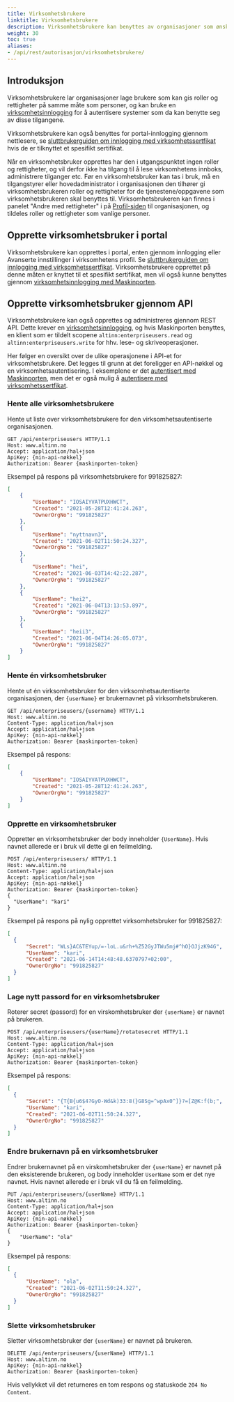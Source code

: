 ```yaml
---
title: Virksomhetsbrukere
linktitle: Virksomhetsbrukere
description: Virksomhetsbrukere kan benyttes av organisasjoner som ønsker å integrere et fagsystem el.l. mot Altinn uten å måtte bruke en personinnlogging 
weight: 30
toc: true
aliases:
- /api/rest/autorisasjon/virksomhetsbrukere/
---
```


## Introduksjon

Virksomhetsbrukere lar organisasjoner lage brukere som kan gis roller og rettigheter på samme måte som personer, og kan bruke en [virksomhetsinnlogging](virksomhet) for å autentisere systemer som da kan benytte seg av disse tilgangene.

Virksomhetsbrukere kan også benyttes for portal-innlogging gjennom nettlesere, se [sluttbrukerguiden om innlogging med virksomhetssertfikat](https://www.altinn.no/hjelp/innlogging/alternativ-innlogging-i-altinn/virksomhetssertifikat/) hvis de er tilknyttet et spesifikt sertifikat.

Når en virksomhetsbruker opprettes har den i utgangspunktet ingen roller og rettigheter, og vil derfor ikke ha tilgang til å lese virksomhetens innboks, administrere tilganger etc. Før en virksomhetsbruker kan tas i bruk, må en tilgangstyrer eller hovedadministrator i organisasjonen den tilhører gi virksomhetsbrukeren roller og rettigheter for de tjenestene/oppgavene som virksomhetsbrukeren skal benyttes til. Virksomhetsbrukeren kan finnes i panelet "Andre med rettigheter" i på [Profil-siden](https://www.altinn.no/ui/Profile) til organisasjonen, og tildeles roller og rettigheter som vanlige personer.

## Opprette virksomhetsbruker i portal

Virksomhetsbrukere kan opprettes i portal, enten gjennom innlogging eller Avanserte innstillinger i virksomhetens profil. Se [sluttbrukerguiden om innlogging med virksomhetssertfikat](https://www.altinn.no/hjelp/innlogging/alternativ-innlogging-i-altinn/virksomhetssertifikat/). Virksomhetsbrukere opprettet på denne måten er knyttet til et spesifikt sertifikat, men vil også kunne benyttes gjennom [virksomhetsinnlogging med Maskinporten](../virksomhet/#autentisering-med-virksomhetsbruker-og-maskinporten).


## Opprette virksomhetsbruker gjennom API

Virksomhetsbrukere kan også opprettes og administreres gjennom REST API. Dette krever en [virksomhetsinnlogging](../virksomhet/), og hvis Maskinporten benyttes, en klient som er tildelt scopene `altinn:enterpriseusers.read` og `altinn:enterpriseusers.write` for hhv. lese- og skriveoperasjoner.

Her følger en oversikt over de ulike operasjonene i API-et for virksomhetsbrukere. Det legges til grunn at det foreligger en API-nøkkel og en virksomhetsautentisering. I eksemplene er det [autentisert med Maskinporten](../virksomhet/#autentisering-med-kun-maskinporten), men det er også mulig å [autentisere med virksomhetssertfikat](../virksomhet/#autentisering-med-kun-virksomhetssertifikat). 

### Hente alle virksomhetsbrukere
Hente ut liste over virksomhetsbrukere for den virksomhetsautentiserte organisasjonen.

```HTTP
GET /api/enterpriseusers HTTP/1.1
Host: www.altinn.no
Accept: application/hal+json
ApiKey: {min-api-nøkkel}
Authorization: Bearer {maskinporten-token}
```

Eksempel på respons på virksomhetsbrukere for 991825827:
```JSON
[
    {
        "UserName": "IOSAIYVATPUXHWCT",
        "Created": "2021-05-28T12:41:24.263",
        "OwnerOrgNo": "991825827"
    },
    {
        "UserName": "nyttnavn3",
        "Created": "2021-06-02T11:50:24.327",
        "OwnerOrgNo": "991825827"
    },
    {
        "UserName": "hei",
        "Created": "2021-06-03T14:42:22.287",
        "OwnerOrgNo": "991825827"
    },
    {
        "UserName": "hei2",
        "Created": "2021-06-04T13:13:53.897",
        "OwnerOrgNo": "991825827"
    },
    {
        "UserName": "heii3",
        "Created": "2021-06-04T14:26:05.073",
        "OwnerOrgNo": "991825827"
    }
]
```

### Hente én virksomhetsbruker
Hente ut én virksomhetsbruker for den virksomhetsautentiserte organisasjonen, der `{userName}` er brukernavnet på virksomhetsbrukeren.

```HTTP
GET /api/enterpriseusers/{username} HTTP/1.1
Host: www.altinn.no
Content-Type: application/hal+json
Accept: application/hal+json
ApiKey: {min-api-nøkkel}
Authorization: Bearer {maskinporten-token}
```

Eksempel på respons:
```JSON
[
    {
        "UserName": "IOSAIYVATPUXHWCT",
        "Created": "2021-05-28T12:41:24.263",
        "OwnerOrgNo": "991825827"
    }
]
```

### Opprette en virksomhetsbruker
Oppretter en virksomhetsbruker der body inneholder `{UserName}`. Hvis navnet allerede er i bruk vil dette gi en feilmelding.

```HTTP
POST /api/enterpriseusers/ HTTP/1.1
Host: www.altinn.no
Content-Type: application/hal+json
Accept: application/hal+json
ApiKey: {min-api-nøkkel}
Authorization: Bearer {maskinporten-token}
{
  "UserName": "kari"
}
```

Eksempel på respons på nylig opprettet virksomhetsbruker for 991825827:
```JSON
[
  {
      "Secret": "WLs}AC&TEYup/=-loL.u&rh+%Z52GyJTWu5mj#^hO}OJjzK94G",
      "UserName": "kari",
      "Created": "2021-06-14T14:48:48.6370797+02:00",
      "OwnerOrgNo": "991825827"
  }
]
```

### Lage nytt passord for en virksomhetsbruker
Roterer secret (passord) for en virskomhetsbruker der `{userName}` er navnet på brukeren.

```HTTP
POST /api/enterpriseusers/{userName}/rotatesecret HTTP/1.1
Host: www.altinn.no
Content-Type: application/hal+json
Accept: application/hal+json
ApiKey: {min-api-nøkkel}
Authorization: Bearer {maskinporten-token}
```

Eksempel på respons:
```JSON
[
  {
      "Secret": "{T{B{u6$4?GyO-Wd&k)33:8(}G8Sg=^wpAx0^]}?=[Z@K:f(b;",
      "UserName": "kari",
      "Created": "2021-06-02T11:50:24.327",
      "OwnerOrgNo": "991825827"
  }
]
```

### Endre brukernavn på en virksomhetsbruker
Endrer brukernavnet på en virskomhetsbruker der `{userName}` er navnet på den eksisterende brukeren, og body inneholder `UserName` som er det nye navnet. Hvis navnet allerede er i bruk vil du få en feilmelding.

```HTTP
PUT /api/enterpriseusers/{userName} HTTP/1.1
Host: www.altinn.no
Content-Type: application/hal+json
Accept: application/hal+json
ApiKey: {min-api-nøkkel}
Authorization: Bearer {maskinporten-token}
{
    "UserName": "ola"
}
```

Eksempel på respons:
```JSON
[
  {
      "UserName": "ola",
      "Created": "2021-06-02T11:50:24.327",
      "OwnerOrgNo": "991825827"
  }
]
```

### Slette virksomhetsbruker
Sletter virksomhetsbruker der `{userName}` er navnet på brukeren. 

```HTTP
DELETE /api/enterpriseusers/{userName} HTTP/1.1
Host: www.altinn.no
ApiKey: {min-api-nøkkel}
Authorization: Bearer {maskinporten-token}
```

Hvis vellykket vil det returneres en tom respons og statuskode `204 No Content`.
